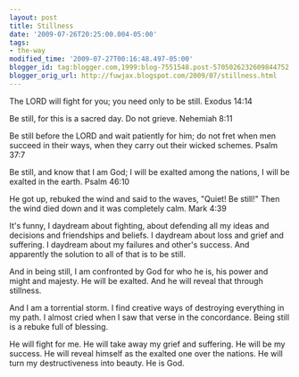 ```yaml
---
layout: post
title: Stillness
date: '2009-07-26T20:25:00.004-05:00'
tags: 
- the-way
modified_time: '2009-07-27T00:16:48.497-05:00'
blogger_id: tag:blogger.com,1999:blog-7551548.post-5705026232609844752
blogger_orig_url: http://fuwjax.blogspot.com/2009/07/stillness.html
---
```


The LORD will fight for you; you need only to be still. Exodus 14:14

Be still, for this is a sacred day. Do not grieve. Nehemiah 8:11

Be still before the LORD and wait patiently for him; do not fret when men succeed in their ways, when they carry out their wicked schemes. Psalm 37:7

Be still, and know that I am God; I will be exalted among the nations, I will be exalted in the earth. Psalm 46:10

He got up, rebuked the wind and said to the waves, "Quiet! Be still!" Then the wind died down and it was completely calm. Mark 4:39

It's funny, I daydream about fighting, about defending all my ideas and decisions and friendships and beliefs. I daydream about loss and grief and suffering. I daydream about my failures and other's success. And apparently the solution to all of that is to be still.

And in being still, I am confronted by God for who he is, his power and might and majesty. He will be exalted. And he will reveal that through stillness.

And I am a torrential storm. I find creative ways of destroying everything in my path. I almost cried when I saw that verse in the concordance. Being still is a rebuke full of blessing. 

He will fight for me. He will take away my grief and suffering. He will be my success. He will reveal himself as the exalted one over the nations. He will turn my destructiveness into beauty. He is God.